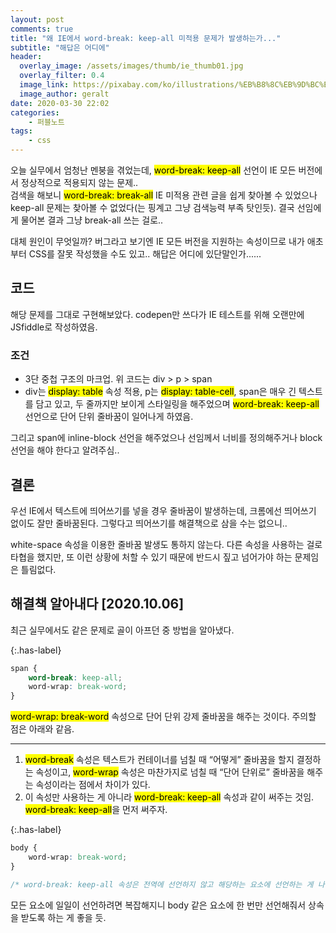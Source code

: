 ```yaml
---
layout: post
comments: true
title: "왜 IE에서 word-break: keep-all 미적용 문제가 발생하는가..."
subtitle: "해답은 어디에"
header:
  overlay_image: /assets/images/thumb/ie_thumb01.jpg
  overlay_filter: 0.4
  image_link: https://pixabay.com/ko/illustrations/%EB%B8%8C%EB%9D%BC%EC%9A%B0%EC%A0%80-%EC%9B%B9-www-%EC%BB%B4%ED%93%A8%ED%84%B0-773273/
  image_author: geralt
date: 2020-03-30 22:02
categories:
    - 퍼블노트
tags:
    - css
---
```

오늘 실무에서 엄청난 멘붕을 겪었는데, <mark>word-break: keep-all</mark> 선언이 IE 모든 버전에서 정상적으로 적용되지 않는 문제..  
검색을 해보니 <mark>word-break: break-all</mark> IE 미적용 관련 글을 쉽게 찾아볼 수 있었으나 keep-all 문제는 찾아볼 수 없었다(는 핑계고 그냥 검색능력 부족 탓인듯). 결국 선임에게 물어본 결과 그냥 break-all 쓰는 걸로..

대체 원인이 무엇일까? 버그라고 보기엔 IE 모든 버전을 지원하는 속성이므로 내가 애초부터 CSS를 잘못 작성했을 수도 있고.. 해답은 어디에 있단말인가......

## 코드

<script async src="//jsfiddle.net/dmitry762/psgk8hcf/12/embed/html,css,result/"></script>

해당 문제를 그대로 구현해보았다. codepen만 쓰다가 IE 테스트를 위해 오랜만에 JSfiddle로 작성하였음.

### 조건

* 3단 중첩 구조의 마크업. 위 코드는 div &gt; p &gt; span
* div는 <mark>display: table</mark> 속성 적용, p는 <mark>display: table-cell</mark>, span은 매우 긴 텍스트를 담고 있고, 두 줄까지만 보이게 스타일링을 해주었으며 <mark>word-break: keep-all</mark> 선언으로 단어 단위 줄바꿈이 일어나게 하였음.

그리고 span에 inline-block 선언을 해주었으나 선임께서 너비를 정의해주거나 block 선언을 해야 한다고 알려주심..

## 결론
우선 IE에서 텍스트에 띄어쓰기를 넣을 경우 줄바꿈이 발생하는데, 크롬에선 띄어쓰기 없이도 잘만 줄바꿈된다. 그렇다고 띄어쓰기를 해결책으로 삼을 수는 없으니..

white-space 속성을 이용한 줄바꿈 발생도 통하지 않는다. 다른 속성을 사용하는 걸로 타협을 했지만, 또 이런 상황에 처할 수 있기 때문에 반드시 짚고 넘어가야 하는 문제임은 틀림없다.

## 해결책 알아내다 [2020.10.06]

최근 실무에서도 같은 문제로 골이 아프던 중 방법을 알아냈다.

{:.has-label}
```css
span {
    word-break: keep-all;
    word-wrap: break-word;
}
```

<mark>word-wrap: break-word</mark> 속성으로 단어 단위 강제 줄바꿈을 해주는 것이다. 주의할 점은 아래와 같음.

---

1. <mark>word-break</mark> 속성은 텍스트가 컨테이너를 넘칠 때 &ldquo;어떻게&rdquo; 줄바꿈을 할지 결정하는 속성이고, <mark>word-wrap</mark> 속성은 마찬가지로 넘칠 때 &ldquo;단어 단위로&rdquo; 줄바꿈을 해주는 속성이라는 점에서 차이가 있다.
2. 이 속성만 사용하는 게 아니라 <mark>word-break: keep-all</mark> 속성과 같이 써주는 것임. <mark>word-break: keep-all</mark>을 먼저 써주자.

{:.has-label}
```css
body {
    word-wrap: break-word;
}

/* word-break: keep-all 속성은 전역에 선언하지 않고 해당하는 요소에 선언하는 게 나은 것 같다. */
```

모든 요소에 일일이 선언하려면 복잡해지니 body 같은 요소에 한 번만 선언해줘서 상속을 받도록 하는 게 좋을 듯.